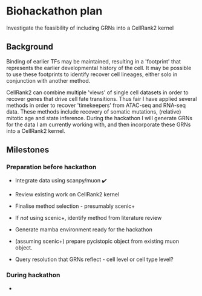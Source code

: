 # Biohackathon plan

Investigate the feasibility of including GRNs into a CellRank2 kernel

## Background

Binding of earlier TFs may be maintained, resulting in a 'footprint' that represents the earlier developmental history of the cell. It may be possible to use these footprints to identify recover cell lineages, either solo in conjunction with another method.

CellRank2 can combine multiple 'views' of single cell datasets in order to recover genes that drive cell fate transitions. Thus fair I have applied several methods in order to recover 'timekeepers' from ATAC-seq and RNA-seq data. These methods include recovery of somatic mutations, (relative) mitotic age and state inference. During the hackathon I will generate GRNs for the data I am currently working with, and then incorporate these GRNs into a CellRank2 kernel.

## Milestones

### Preparation before hackathon 

* Integrate data using scanpy/muon :heavy_check_mark:

* Review existing work on CellRank2 kernel

* Finalise method selection - presumably scenic+

* If _not_ using scenic+, identify method from literature review

* Generate mamba environment ready for the hackathon

* (assuming scenic+) prepare pycistopic object from existing muon object.

* Query resolution that GRNs reflect - cell level or cell type level?


### During hackathon

* 



